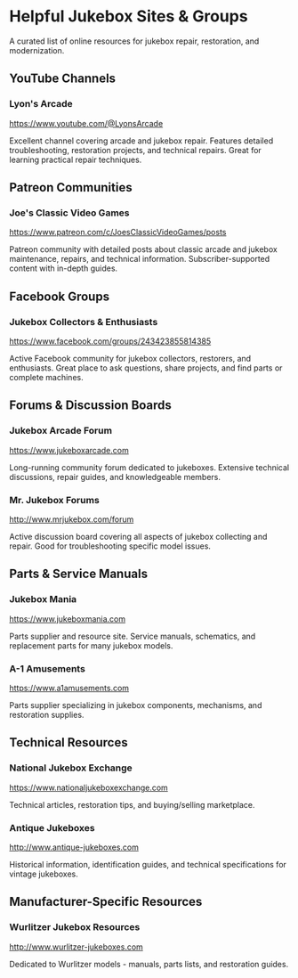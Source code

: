 # Helpful Jukebox Sites & Groups

A curated list of online resources for jukebox repair, restoration, and modernization.

## YouTube Channels

### Lyon's Arcade
https://www.youtube.com/@LyonsArcade

Excellent channel covering arcade and jukebox repair. Features detailed troubleshooting, restoration projects, and technical repairs. Great for learning practical repair techniques.

## Patreon Communities

### Joe's Classic Video Games
https://www.patreon.com/c/JoesClassicVideoGames/posts

Patreon community with detailed posts about classic arcade and jukebox maintenance, repairs, and technical information. Subscriber-supported content with in-depth guides.

## Facebook Groups

### Jukebox Collectors & Enthusiasts
https://www.facebook.com/groups/243423855814385

Active Facebook community for jukebox collectors, restorers, and enthusiasts. Great place to ask questions, share projects, and find parts or complete machines.

## Forums & Discussion Boards

### Jukebox Arcade Forum
https://www.jukeboxarcade.com

Long-running community forum dedicated to jukeboxes. Extensive technical discussions, repair guides, and knowledgeable members.

### Mr. Jukebox Forums
http://www.mrjukebox.com/forum

Active discussion board covering all aspects of jukebox collecting and repair. Good for troubleshooting specific model issues.

## Parts & Service Manuals

### Jukebox Mania
https://www.jukeboxmania.com

Parts supplier and resource site. Service manuals, schematics, and replacement parts for many jukebox models.

### A-1 Amusements
https://www.a1amusements.com

Parts supplier specializing in jukebox components, mechanisms, and restoration supplies.

## Technical Resources

### National Jukebox Exchange
https://www.nationaljukeboxexchange.com

Technical articles, restoration tips, and buying/selling marketplace.

### Antique Jukeboxes
http://www.antique-jukeboxes.com

Historical information, identification guides, and technical specifications for vintage jukeboxes.

## Manufacturer-Specific Resources

### Wurlitzer Jukebox Resources
http://www.wurlitzer-jukeboxes.com

Dedicated to Wurlitzer models - manuals, parts lists, and restoration guides.

